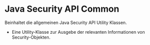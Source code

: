 # Java Security API Common
Beinhaltet die allgemeinen Java Security API Utility Klassen.

* Eine Utility-Klasse zur Ausgebe der relevanten Informationen von Security-Objekten.
